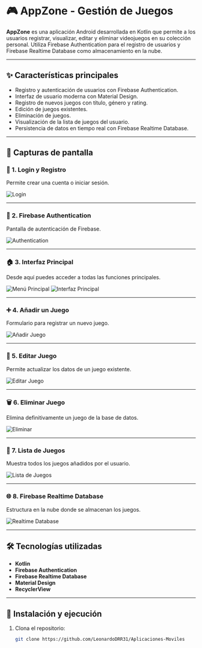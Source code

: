 # 🎮 AppZone - Gestión de Juegos

**AppZone** es una aplicación Android desarrollada en Kotlin que permite a los usuarios registrar, visualizar, editar y eliminar videojuegos en su colección personal. Utiliza Firebase Authentication para el registro de usuarios y Firebase Realtime Database como almacenamiento en la nube.

---

## ✨ Características principales

- Registro y autenticación de usuarios con Firebase Authentication.
- Interfaz de usuario moderna con Material Design.
- Registro de nuevos juegos con título, género y rating.
- Edición de juegos existentes.
- Eliminación de juegos.
- Visualización de la lista de juegos del usuario.
- Persistencia de datos en tiempo real con Firebase Realtime Database.

---

## 📸 Capturas de pantalla

### 🔑 1. Login y Registro
Permite crear una cuenta o iniciar sesión.

![Login](https://raw.githubusercontent.com/LeonardoDRR31/Aplicaciones-Moviles/22db92fafaec130900435d6ae3e55ede0b376426/app_zone_app-main/assets/Login.jpeg)

---

### 🔐 2. Firebase Authentication
Pantalla de autenticación de Firebase.

![Authentication](https://raw.githubusercontent.com/LeonardoDRR31/Aplicaciones-Moviles/22db92fafaec130900435d6ae3e55ede0b376426/app_zone_app-main/assets/Authentication.PNG)

---

### 🏠 3. Interfaz Principal
Desde aquí puedes acceder a todas las funciones principales.

![Menú Principal](https://raw.githubusercontent.com/LeonardoDRR31/Aplicaciones-Moviles/22db92fafaec130900435d6ae3e55ede0b376426/app_zone_app-main/assets/Menu_principal.jpeg)
![Interfaz Principal](https://raw.githubusercontent.com/LeonardoDRR31/Aplicaciones-Moviles/22db92fafaec130900435d6ae3e55ede0b376426/app_zone_app-main/assets/Interfaz_principal.jpeg)

---

### ➕ 4. Añadir un Juego
Formulario para registrar un nuevo juego.

![Añadir Juego](https://raw.githubusercontent.com/LeonardoDRR31/Aplicaciones-Moviles/22db92fafaec130900435d6ae3e55ede0b376426/app_zone_app-main/assets/A%C3%B1adir_juego.jpeg)

---

### 📝 5. Editar Juego
Permite actualizar los datos de un juego existente.

![Editar Juego](https://raw.githubusercontent.com/LeonardoDRR31/Aplicaciones-Moviles/22db92fafaec130900435d6ae3e55ede0b376426/app_zone_app-main/assets/Editar_juego.jpeg)

---

### 🗑️ 6. Eliminar Juego
Elimina definitivamente un juego de la base de datos.

![Eliminar](https://raw.githubusercontent.com/LeonardoDRR31/Aplicaciones-Moviles/22db92fafaec130900435d6ae3e55ede0b376426/app_zone_app-main/assets/Eliminar.jpeg)

---

### 📂 7. Lista de Juegos
Muestra todos los juegos añadidos por el usuario.

![Lista de Juegos](https://raw.githubusercontent.com/LeonardoDRR31/Aplicaciones-Moviles/22db92fafaec130900435d6ae3e55ede0b376426/app_zone_app-main/assets/Lista_de_juegos.jpeg)

---

### 🌐 8. Firebase Realtime Database
Estructura en la nube donde se almacenan los juegos.

![Realtime Database](https://raw.githubusercontent.com/LeonardoDRR31/Aplicaciones-Moviles/22db92fafaec130900435d6ae3e55ede0b376426/app_zone_app-main/assets/Realtime_Database.PNG)

---

## 🛠️ Tecnologías utilizadas

- **Kotlin**
- **Firebase Authentication**
- **Firebase Realtime Database**
- **Material Design**
- **RecyclerView**

---

## 🚀 Instalación y ejecución

1. Clona el repositorio:
   ```bash
   git clone https://github.com/LeonardoDRR31/Aplicaciones-Moviles

